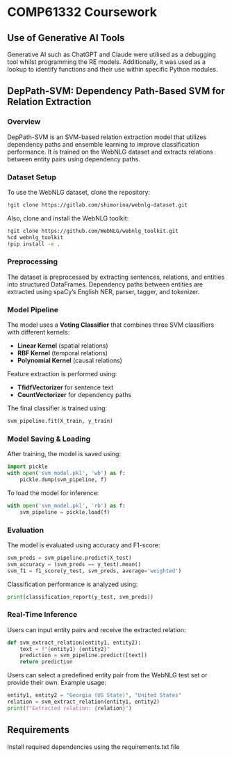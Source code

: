 # COMP61332 Coursework

## Use of Generative AI Tools

Generative AI such as ChatGPT and Claude were utilised as a debugging tool whilst programming the RE models. Additionally, it was used as a lookup to identify functions and their use within specific Python modules.

## DepPath-SVM: Dependency Path-Based SVM for Relation Extraction

### Overview

DepPath-SVM is an SVM-based relation extraction model that utilizes dependency paths and ensemble learning to improve classification performance. It is trained on the WebNLG dataset and extracts relations between entity pairs using dependency paths.

### Dataset Setup

To use the WebNLG dataset, clone the repository:

```bash
!git clone https://gitlab.com/shimorina/webnlg-dataset.git
```

Also, clone and install the WebNLG toolkit:

```bash
!git clone https://github.com/WebNLG/webnlg_toolkit.git
%cd webnlg_toolkit
!pip install -e .
```

### Preprocessing

The dataset is preprocessed by extracting sentences, relations, and entities into structured DataFrames. Dependency paths between entities are extracted using spaCy’s English NER, parser, tagger, and tokenizer.

### Model Pipeline

The model uses a **Voting Classifier** that combines three SVM classifiers with different kernels:

- **Linear Kernel** (spatial relations)
- **RBF Kernel** (temporal relations)
- **Polynomial Kernel** (causal relations)

Feature extraction is performed using:

- **TfidfVectorizer** for sentence text
- **CountVectorizer** for dependency paths

The final classifier is trained using:

```python
svm_pipeline.fit(X_train, y_train)
```

### Model Saving & Loading

After training, the model is saved using:

```python
import pickle
with open('svm_model.pkl', 'wb') as f:
    pickle.dump(svm_pipeline, f)
```

To load the model for inference:

```python
with open('svm_model.pkl', 'rb') as f:
    svm_pipeline = pickle.load(f)
```

### Evaluation

The model is evaluated using accuracy and F1-score:

```python
svm_preds = svm_pipeline.predict(X_test)
svm_accuracy = (svm_preds == y_test).mean()
svm_f1 = f1_score(y_test, svm_preds, average='weighted')
```

Classification performance is analyzed using:

```python
print(classification_report(y_test, svm_preds))
```

### Real-Time Inference

Users can input entity pairs and receive the extracted relation:

```python
def svm_extract_relation(entity1, entity2):
    text = f"{entity1} {entity2}"
    prediction = svm_pipeline.predict([text])
    return prediction
```

Users can select a predefined entity pair from the WebNLG test set or provide their own. Example usage:

```python
entity1, entity2 = "Georgia (US State)", "United States"
relation = svm_extract_relation(entity1, entity2)
print(f"Extracted relation: {relation}")
```

## Requirements

Install required dependencies using the requirements.txt file
